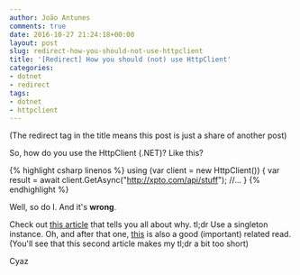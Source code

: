```yaml
---
author: João Antunes
comments: true
date: 2016-10-27 21:24:18+00:00
layout: post
slug: redirect-how-you-should-not-use-httpclient
title: '[Redirect] How you should (not) use HttpClient'
categories:
- dotnet
- redirect
tags:
- dotnet
- httpclient
---
```


(The redirect tag in the title means this post is just a share of another post)

So, how do you use the HttpClient (.NET)? Like this?

{% highlight csharp linenos %}
using (var client = new HttpClient())
{
    var result = await client.GetAsync("http://xpto.com/api/stuff");
    //...
}
{% endhighlight %}

Well, so do I. And it's **wrong**.

Check out [this article](http://aspnetmonsters.com/2016/08/2016-08-27-httpclientwrong/) that tells you all about why.
tl;dr
Use a singleton instance.
Oh, and after that one, [this](http://byterot.blogspot.pt/2016/07/singleton-httpclient-dns.html) is also a good (important) related read.
(You'll see that this second article makes my tl;dr a bit too short)

Cyaz
